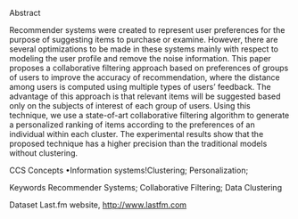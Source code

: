Abstract

Recommender systems were created to represent user preferences
for the purpose of suggesting items to purchase or
examine. However, there are several optimizations to be
made in these systems mainly with respect to modeling the
user profile and remove the noise information. This paper
proposes a collaborative filtering approach based on preferences
of groups of users to improve the accuracy of recommendation,
where the distance among users is computed using
multiple types of users’ feedback. The advantage of this
approach is that relevant items will be suggested based only
on the subjects of interest of each group of users. Using this
technique, we use a state-of-art collaborative filtering algorithm
to generate a personalized ranking of items according
to the preferences of an individual within each cluster. The
experimental results show that the proposed technique has
a higher precision than the traditional models without clustering.

CCS Concepts
•Information systems!Clustering; Personalization;

Keywords
Recommender Systems; Collaborative Filtering; Data Clustering

Dataset
Last.fm website, http://www.lastfm.com